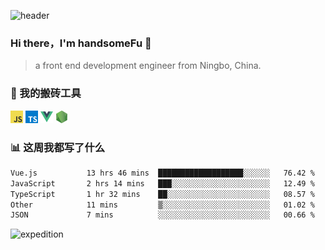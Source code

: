 ![header](https://raw.githubusercontent.com/fzq1998/fzq1998/master/header.png)

### Hi there，I'm handsomeFu 👋

> a front end development engineer from Ningbo, China.

### 🔧 我的搬砖工具
<code><img height="20" src="https://raw.githubusercontent.com/github/explore/80688e429a7d4ef2fca1e82350fe8e3517d3494d/topics/javascript/javascript.png" alt="javascript"></code>
<code><img height="20" src="https://raw.githubusercontent.com/github/explore/80688e429a7d4ef2fca1e82350fe8e3517d3494d/topics/typescript/typescript.png" alt="typescript"></code>
<code><img height="20" src="https://raw.githubusercontent.com/github/explore/80688e429a7d4ef2fca1e82350fe8e3517d3494d/topics/vue/vue.png" alt="vue"></code>
<code><img height="20" src="https://raw.githubusercontent.com/github/explore/80688e429a7d4ef2fca1e82350fe8e3517d3494d/topics/nodejs/nodejs.png" alt="nodejs"></code>



### 📊 这周我都写了什么
<!--START_SECTION:waka-->

```txt
Vue.js           13 hrs 46 mins  ███████████████████░░░░░░   76.42 %
JavaScript       2 hrs 14 mins   ███░░░░░░░░░░░░░░░░░░░░░░   12.49 %
TypeScript       1 hr 32 mins    ██░░░░░░░░░░░░░░░░░░░░░░░   08.57 %
Other            11 mins         ▒░░░░░░░░░░░░░░░░░░░░░░░░   01.02 %
JSON             7 mins          ░░░░░░░░░░░░░░░░░░░░░░░░░   00.66 %
```

<!--END_SECTION:waka-->


![expedition](https://raw.githubusercontent.com/fzq1998/fzq1998/master/expedition.gif)

